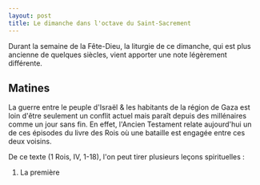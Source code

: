 ```yaml
---
layout: post
title: Le dimanche dans l'octave du Saint-Sacrement
---
```


Durant la semaine de la Fête-Dieu, la liturgie de ce dimanche, qui est plus ancienne de quelques siècles, vient apporter une note légèrement différente.

## Matines

La guerre entre le peuple d'Israël & les habitants de la région de Gaza est loin d'être seulement un conflit actuel mais paraît depuis des millénaires comme un jour sans fin. 
En effet, l'Ancien Testament relate aujourd'hui un de ces épisodes du livre des Rois où une bataille est engagée entre ces deux voisins.

De ce texte (1 Rois, IV, 1-18), l'on peut tirer plusieurs leçons spirituelles :

1) La première 

